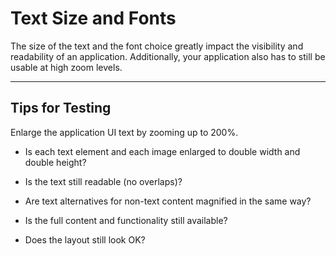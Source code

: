 <!-- loioa3465c8d71b449dba23d557cb2c413aa -->

# Text Size and Fonts

The size of the text and the font choice greatly impact the visibility and readability of an application. Additionally, your application also has to still be usable at high zoom levels.

***

## Tips for Testing

Enlarge the application UI text by zooming up to 200%.

-   Is each text element and each image enlarged to double width and double height?

-   Is the text still readable \(no overlaps\)?

-   Are text alternatives for non-text content magnified in the same way?

-   Is the full content and functionality still available?

-   Does the layout still look OK?


